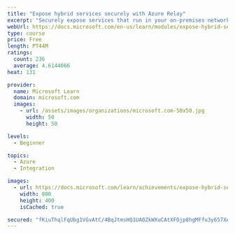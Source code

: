 ```yaml
---
title: "Expose hybrid services securely with Azure Relay"
excerpt: "Securely expose services that run in your on-premises network to clients in the cloud, without having to open a port on your firewall or make intrusive changes to your corporate network infrastructure."
webUrl: https://docs.microsoft.com/en-us/learn/modules/expose-hybrid-services-with-azure-relay/
type: course
price: Free
length: PT44M
ratings:
  count: 236
  average: 4.6144066
heat: 131

provider:
  name: Microsoft Learn
  domain: microsoft.com
  images:
    - url: /assets/images/organizations/microsoft.com-50x50.jpg
      width: 50
      height: 50

levels:
  - Beginner

topics:
  - Azure
  - Integration

images:
  - url: https://docs.microsoft.com/learn/achievements/expose-hybrid-services-with-azure-relay-social.png
    width: 800
    height: 400
    isCached: true

secured: "fKiuThqlFqUbg1VGvAtC/4BqJtmsHQ1UA0ZkWXuCAtXFOjp8hgMFfu3y657XAEsdRpzoxFPrZifxMG+lHmyvpg5fqwd7/1nA5jXd6nxsEUlXqc7vfQCE4ZIBr4b234x0sYX5710UA81zhTDrXzEfikYXJ0c5RYuSPbGVRr9jmuV0izcV70CJAXMRJifabvehf8l9WWsITvcgddL7gpMThms9kj3seQ6Hajih9opgpOPz76F06DGb89VHCjdH8a2AQ7J9qUiwl7CrAzEOgjZ0UrzRp0QCSUbFsFNJSs/r/i8KybzeZBvdyCOZRFygpYREBJBRoMMo/d1FTHOA2vcpr0TBG4VcreJkGjjk4dtpU8K9G3/XMg3+ulQIDiSGr0PNgu49s1n+1w1pNLeptg2T6TjAI279VG2udNHeZB21b18=;3IHs3gO1mTX7dRhBVwYBMw=="
---
```


